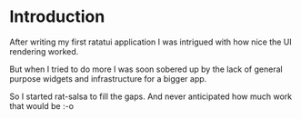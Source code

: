 
# Introduction

After writing my first ratatui application I was intrigued with
how nice the UI rendering worked.

But when I tried to do more I was soon sobered up by the lack of
general purpose  widgets and infrastructure for a bigger app.

So I started rat-salsa to fill the gaps. And never anticipated
how much work that would be :-o
